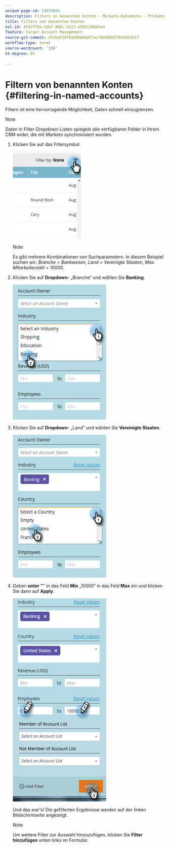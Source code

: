 ```yaml
---
unique-page-id: 12615804
description: Filtern in benannten Konten - Marketo-Dokumente - Produktdokumentation
title: Filtern von benannten Konten
exl-id: 4592ff5e-e2bf-408c-b213-e582110b83e4
feature: Target Account Management
source-git-commit: 431bd258f9a68bbb9df7acf043085578d3d91b1f
workflow-type: tm+mt
source-wordcount: '130'
ht-degree: 0%

---
```


# Filtern von benannten Konten {#filtering-in-named-accounts}

Filtern ist eine hervorragende Möglichkeit, Daten schnell einzugrenzen.

>[!NOTE]
>
>Daten in Filter-Dropdown-Listen spiegeln alle verfügbaren Felder in Ihrem CRM wider, die mit Marketo synchronisiert wurden.

1. Klicken Sie auf das Filtersymbol.

   ![](assets/filter-one.png)

   >[!NOTE]
   >
   >Es gibt mehrere Kombinationen von Suchparametern. In diesem Beispiel suchen wir: _Branche = Bankwesen, Land = Vereinigte Staaten, Max. Mitarbeiterzahl = 10000_.

1. Klicken Sie auf **Dropdown-** „Branche“ und wählen Sie **Banking**.

   ![](assets/filter-2.png)

1. Klicken Sie auf **Dropdown-** „Land“ und wählen Sie **Vereinigte Staaten**.

   ![](assets/filter-3.png)

1. Geben **unter &quot;**&quot; in das Feld **Min** „10000“ in das Feld **Max** ein und klicken Sie dann auf **Apply**.

   ![](assets/four-2.png)

   Und das war&#39;s! Die gefilterten Ergebnisse werden auf der linken Bildschirmseite angezeigt.

   >[!NOTE]
   >
   >Um weitere Filter zur Auswahl hinzuzufügen, klicken Sie **Filter hinzufügen** unten links im Formular.
